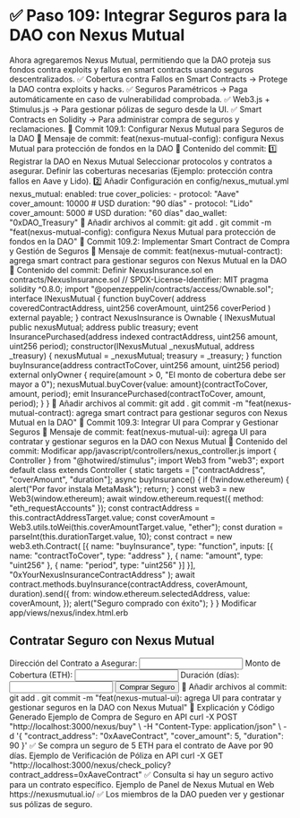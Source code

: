 # ✅ Paso 109: Integrar Seguros para la DAO con Nexus Mutual

Ahora agregaremos Nexus Mutual, permitiendo que la DAO proteja sus fondos contra exploits y fallos en smart contracts usando seguros descentralizados.
✅ Cobertura contra Fallos en Smart Contracts → Protege la DAO contra exploits y hacks.
✅ Seguros Paramétricos → Paga automáticamente en caso de vulnerabilidad comprobada.
✅ Web3.js + Stimulus.js → Para gestionar pólizas de seguro desde la UI.
✅ Smart Contracts en Solidity → Para administrar compra de seguros y reclamaciones.
📌 Commit 109.1: Configurar Nexus Mutual para Seguros de la DAO
🔹 Mensaje de commit:
feat(nexus-mutual-config): configura Nexus Mutual para protección de fondos en la DAO
🔹 Contenido del commit:
1️⃣ Registrar la DAO en Nexus Mutual
    Seleccionar protocolos y contratos a asegurar.
    Definir las coberturas necesarias (Ejemplo: protección contra fallos en Aave y Lido).
2️⃣ Añadir Configuración en config/nexus_mutual.yml
nexus_mutual:
  enabled: true
  cover_policies:
    - protocol: "Aave"
      cover_amount: 10000 # USD
      duration: "90 días"
    - protocol: "Lido"
      cover_amount: 5000 # USD
      duration: "60 días"
  dao_wallet: "0xDAO_Treasury"
🔹 Añadir archivos al commit:
git add .
git commit -m "feat(nexus-mutual-config): configura Nexus Mutual para protección de fondos en la DAO"
📌 Commit 109.2: Implementar Smart Contract de Compra y Gestión de Seguros
🔹 Mensaje de commit:
feat(nexus-mutual-contract): agrega smart contract para gestionar seguros con Nexus Mutual en la DAO
🔹 Contenido del commit:
Definir NexusInsurance.sol en contracts/NexusInsurance.sol
// SPDX-License-Identifier: MIT
pragma solidity ^0.8.0;
import "@openzeppelin/contracts/access/Ownable.sol";
interface INexusMutual {
    function buyCover(
        address coveredContractAddress,
        uint256 coverAmount,
        uint256 coverPeriod
    ) external payable;
}
contract NexusInsurance is Ownable {
    INexusMutual public nexusMutual;
    address public treasury;
    event InsurancePurchased(address indexed contractAddress, uint256 amount, uint256 period);
    constructor(INexusMutual _nexusMutual, address _treasury) {
        nexusMutual = _nexusMutual;
        treasury = _treasury;
    }
    function buyInsurance(address contractToCover, uint256 amount, uint256 period) external onlyOwner {
        require(amount > 0, "El monto de cobertura debe ser mayor a 0");
        nexusMutual.buyCover{value: amount}(contractToCover, amount, period);
        emit InsurancePurchased(contractToCover, amount, period);
    }
}
🔹 Añadir archivos al commit:
git add .
git commit -m "feat(nexus-mutual-contract): agrega smart contract para gestionar seguros con Nexus Mutual en la DAO"
📌 Commit 109.3: Integrar UI para Comprar y Gestionar Seguros
🔹 Mensaje de commit:
feat(nexus-mutual-ui): agrega UI para contratar y gestionar seguros en la DAO con Nexus Mutual
🔹 Contenido del commit:
Modificar app/javascript/controllers/nexus_controller.js
import { Controller } from "@hotwired/stimulus";
import Web3 from "web3";
export default class extends Controller {
  static targets = ["contractAddress", "coverAmount", "duration"];
  async buyInsurance() {
    if (!window.ethereum) {
      alert("Por favor instala MetaMask");
      return;
    }
    const web3 = new Web3(window.ethereum);
    await window.ethereum.request({ method: "eth_requestAccounts" });
    const contractAddress = this.contractAddressTarget.value;
    const coverAmount = Web3.utils.toWei(this.coverAmountTarget.value, "ether");
    const duration = parseInt(this.durationTarget.value, 10);
    const contract = new web3.eth.Contract(
      [{ name: "buyInsurance", type: "function", inputs: [{ name: "contractToCover", type: "address" }, { name: "amount", type: "uint256" }, { name: "period", type: "uint256" }] }],
      "0xYourNexusInsuranceContractAddress"
    );
    await contract.methods.buyInsurance(contractAddress, coverAmount, duration).send({
      from: window.ethereum.selectedAddress,
      value: coverAmount,
    });
    alert("Seguro comprado con éxito");
  }
}
Modificar app/views/nexus/index.html.erb
<h2>Contratar Seguro con Nexus Mutual</h2>
<label>Dirección del Contrato a Asegurar:</label>
<input type="text" data-nexus-target="contractAddress">
<label>Monto de Cobertura (ETH):</label>
<input type="text" data-nexus-target="coverAmount">
<label>Duración (días):</label>
<input type="text" data-nexus-target="duration">
<button data-controller="nexus" data-action="click->nexus#buyInsurance">
  Comprar Seguro
</button>
🔹 Añadir archivos al commit:
git add .
git commit -m "feat(nexus-mutual-ui): agrega UI para contratar y gestionar seguros en la DAO con Nexus Mutual"
📝 Explicación y Código Generado
Ejemplo de Compra de Seguro en API
curl -X POST "http://localhost:3000/nexus/buy" \
  -H "Content-Type: application/json" \
  -d '{ "contract_address": "0xAaveContract", "cover_amount": 5, "duration": 90 }'
✅ Se compra un seguro de 5 ETH para el contrato de Aave por 90 días.
Ejemplo de Verificación de Póliza en API
curl -X GET "http://localhost:3000/nexus/check_policy?contract_address=0xAaveContract"
✅ Consulta si hay un seguro activo para un contrato específico.
Ejemplo de Panel de Nexus Mutual en Web
https://nexusmutual.io/
✅ Los miembros de la DAO pueden ver y gestionar sus pólizas de seguro.
